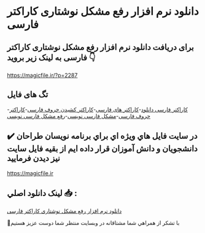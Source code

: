 # دانلود نرم افزار رفع مشکل نوشتاری کاراکتر فارسی

## برای دریافت دانلود نرم افزار رفع مشکل نوشتاری کاراکتر فارسی به لینک زیر بروید 👇

https://magicfile.ir/?p=2287

## تگ های فایل

-[کاراکتر فارسی دانلود](https://magicfile.ir/product/%d9%86%d8%b1%d9%85-%d8%a7%d9%81%d8%b2%d8%a7%d8%b1-%d8%b1%d9%81%d8%b9-%d9%85%d8%b4%da%a9%d9%84-%d9%86%d9%88%d8%b4%d8%aa%d8%a7%d8%b1%db%8c-%da%a9%d8%a7%d8%b1%d8%a7%da%a9%d8%aa%d8%b1-%d9%81%d8%a7%d8%b1%d8%b3%db%8c/)-[کاراکتر های فارسی](https://magicfile.ir/product/%d9%86%d8%b1%d9%85-%d8%a7%d9%81%d8%b2%d8%a7%d8%b1-%d8%b1%d9%81%d8%b9-%d9%85%d8%b4%da%a9%d9%84-%d9%86%d9%88%d8%b4%d8%aa%d8%a7%d8%b1%db%8c-%da%a9%d8%a7%d8%b1%d8%a7%da%a9%d8%aa%d8%b1-%d9%81%d8%a7%d8%b1%d8%b3%db%8c/)-[کاراکتر کشیدن حروف فارسی](https://magicfile.ir/product/%d9%86%d8%b1%d9%85-%d8%a7%d9%81%d8%b2%d8%a7%d8%b1-%d8%b1%d9%81%d8%b9-%d9%85%d8%b4%da%a9%d9%84-%d9%86%d9%88%d8%b4%d8%aa%d8%a7%d8%b1%db%8c-%da%a9%d8%a7%d8%b1%d8%a7%da%a9%d8%aa%d8%b1-%d9%81%d8%a7%d8%b1%d8%b3%db%8c/)-[کاراکتر حروف فارسی](https://magicfile.ir/product/%d9%86%d8%b1%d9%85-%d8%a7%d9%81%d8%b2%d8%a7%d8%b1-%d8%b1%d9%81%d8%b9-%d9%85%d8%b4%da%a9%d9%84-%d9%86%d9%88%d8%b4%d8%aa%d8%a7%d8%b1%db%8c-%da%a9%d8%a7%d8%b1%d8%a7%da%a9%d8%aa%d8%b1-%d9%81%d8%a7%d8%b1%d8%b3%db%8c/)-[مشکل فارسی نویسی](https://magicfile.ir/product/%d9%86%d8%b1%d9%85-%d8%a7%d9%81%d8%b2%d8%a7%d8%b1-%d8%b1%d9%81%d8%b9-%d9%85%d8%b4%da%a9%d9%84-%d9%86%d9%88%d8%b4%d8%aa%d8%a7%d8%b1%db%8c-%da%a9%d8%a7%d8%b1%d8%a7%da%a9%d8%aa%d8%b1-%d9%81%d8%a7%d8%b1%d8%b3%db%8c/)-[رفع مشکل فارسی نویسی](https://magicfile.ir/product/%d9%86%d8%b1%d9%85-%d8%a7%d9%81%d8%b2%d8%a7%d8%b1-%d8%b1%d9%81%d8%b9-%d9%85%d8%b4%da%a9%d9%84-%d9%86%d9%88%d8%b4%d8%aa%d8%a7%d8%b1%db%8c-%da%a9%d8%a7%d8%b1%d8%a7%da%a9%d8%aa%d8%b1-%d9%81%d8%a7%d8%b1%d8%b3%db%8c/)

## ✔️ در سايت فايل هاي ويژه اي براي برنامه نويسان طراحان دانشجويان و دانش آموزان قرار داده ايم از بقيه فايل سايت نيز ديدن فرماييد

https://magicfile.ir


## لينک دانلود اصلي 📥 :

[دانلود نرم افزار رفع مشکل نوشتاری کاراکتر فارسی](https://magicfile.ir/product/%d9%86%d8%b1%d9%85-%d8%a7%d9%81%d8%b2%d8%a7%d8%b1-%d8%b1%d9%81%d8%b9-%d9%85%d8%b4%da%a9%d9%84-%d9%86%d9%88%d8%b4%d8%aa%d8%a7%d8%b1%db%8c-%da%a9%d8%a7%d8%b1%d8%a7%da%a9%d8%aa%d8%b1-%d9%81%d8%a7%d8%b1%d8%b3%db%8c/) 


🙏با تشکر از همراهي شما مشتاقانه در وبسایت منتظر شما دوست عزیز هستیم

